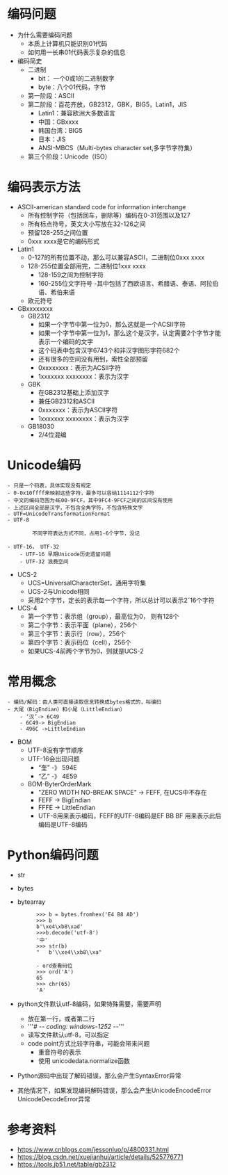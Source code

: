 # 编码问题
- 为什么需要编码问题
    - 本质上计算机只能识别01代码
    - 如何用一长串01代码表示复杂的信息
- 编码简史
    - 二进制
        - bit： 一个0或1的二进制数字
        - byte：八个01代码，字节
    - 第一阶段：ASCII
    - 第二阶段：百花齐放，GB2312，GBK，BIG5，Latin1，JIS
        - Latin1：兼容欧洲大多数语言
        - 中国：GBxxxx
        - 韩国台湾：BIG5
        - 日本：JIS
        - ANSI-MBCS（Multi-bytes character set,多字节字符集）
    - 第三个阶段：Unicode（ISO）
    
# 编码表示方法
- ASCII-american standard code for information interchange
    - 所有控制字符（包括回车，删除等）编码在0-31范围以及127
    - 所有标点符号，英文大小写放在32-126之间
    - 预留128-255之间位置
    - 0xxx xxxx是它的编码形式
- Latin1
    - 0-127的所有位置不动，那么可以兼容ASCII，二进制位0xxx xxxx
    - 128-255位置全部用完，二进制位1xxx xxxx
        - 128-159之间为控制字符
        - 160-255位文字符号
        -其中包括了西欧语言、希腊语、泰语、阿拉伯语、希伯来语
    - 欧元符号
- GBxxxxxxxx
    - GB2312
        - 如果一个字节中第一位为0，那么这就是一个ACSII字符
        - 如果一个字节中第一位为1，那么这个是汉字，认定需要2个字节才能表示一个编码的文字
        - 这个码表中包含汉字6743个和非汉字图形字符682个
        - 还有很多的空间没有用到，索性全部预留
        - 0xxxxxxxx：表示为ACSII字符
        - 1xxxxxxx xxxxxxxx：表示为汉字
    - GBK
        - 在GB2312基础上添加汉字
        - 兼任GB2312和ASCII
        - 0xxxxxxx：表示为ASCII字符
        - 1xxxxxxx xxxxxxxx：表示为汉字
    - GB18030
        - 2/4位混编
        
# Unicode编码
    - 只是一个码表，具体实现没有规定
    - 0-0x10ffff来映射这些字符，最多可以容纳1114112个字符
    - 中文的编码范围为4E00-9FCF，其中9FC4-9FCF之间的区间没有使用
    - 上述区间全部是汉字，不包含全角字符，不包含特殊文字
    - UTF=UnicodeTransformationFormat
    - UTF-8
    
            不同字符表达方式不同，占用1-6个字节，没记
            
    - UTF-16， UTF-32
        - UTF-16 早期Unicode历史遗留问题
        - UTF-32 浪费空间

- UCS-2
    - UCS=UniversalCharacterSet，通用字符集
    - UCS-2与Unicode相同
    - 采用2个字节，定长的表示每一个字符，所以总计可以表示2ˇ16个字符
- UCS-4
    - 第一个字节：表示组（group），最高位为0， 则有128个
    - 第二个字节：表示平面（plane），256个
    - 第三个字节：表示行（row），256个
    - 第四个字节：表示码位（cell），256个
    - 如果UCS-4前两个字节为0，则就是UCS-2
    
# 常用概念
    - 编码/解码：由人类可直接读取信息转换成bytes格式的，叫编码
    - 大尾（BigEndian）和小尾（LittleEndian）
        - ‘汉’-> 6C49
        - 6C49-> BigEndian
        - 496C ->LittleEndian
- BOM
    - UTF-8没有字节顺序
    - UTF-16会出现问题
        - “奎” -》 594E
        - “乙” -》 4E59
    - BOM-ByterOrderMark
        - "ZERO WIDTH NO-BREAK SPACE" -> FEFF, 在UCS中不存在
        - FEFF -> BigEndian
        - FFFE -> LittleEndian
        - UTF-8用来表示编码，FEFF的UTF-8编码是EF BB BF
            用来表示此后编码是UTF-8编码
# Python编码问题
- str
- bytes
- bytearray

            >>> b = bytes.fromhex('E4 B8 AD')
            >>> b
            b'\xe4\xb8\xad'
            >>>b.decode('utf-8')
            '中'
            >>> str(b)
            "   b'\\xe4\\xb8\\xa"
            
            - ord查看码位
            >>> ord('A')
            65
            >>> chr(65)
            'A'
            
- python文件默认utf-8编码，如果特殊需要，需要声明
    - 放在第一行，或者第二行
    - '''# -*- coding: windows-1252 -*-'''
    - 读写文件默认utf-8，可以指定
    - code point方式比较字符串，可能会带来问题
        - 重音符号的表示
        - 使用 unicodedata.normalize函数
- Python源码中出现了解码错误，那么会产生SyntaxError异常
- 其他情况下，如果发现编码解码错误，那么会产生UnicodeEncodeError
 UnicodeDecodeError异常
 
# 参考资料
- https://www.cnblogs.com/jessonluo/p/4800331.html
- https://blog.csdn.net/xuejianhui/article/details/525776771
- https://tools.jb51.net/table/gb2312